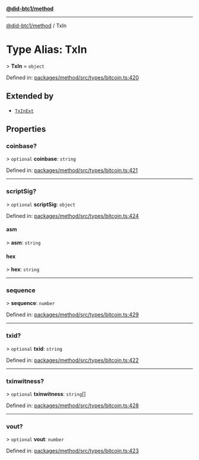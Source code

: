 [**@did-btc1/method**](../README.md)

***

[@did-btc1/method](../globals.md) / TxIn

# Type Alias: TxIn

&gt; **TxIn** = `object`

Defined in: [packages/method/src/types/bitcoin.ts:420](https://github.com/dcdpr/did-btc1-js/blob/4ab6f9915d95beed9bc633644c9db1539395f512/packages/method/src/types/bitcoin.ts#L420)

## Extended by

- [`TxInExt`](../interfaces/TxInExt.md)

## Properties

### coinbase?

&gt; `optional` **coinbase**: `string`

Defined in: [packages/method/src/types/bitcoin.ts:421](https://github.com/dcdpr/did-btc1-js/blob/4ab6f9915d95beed9bc633644c9db1539395f512/packages/method/src/types/bitcoin.ts#L421)

***

### scriptSig?

&gt; `optional` **scriptSig**: `object`

Defined in: [packages/method/src/types/bitcoin.ts:424](https://github.com/dcdpr/did-btc1-js/blob/4ab6f9915d95beed9bc633644c9db1539395f512/packages/method/src/types/bitcoin.ts#L424)

#### asm

&gt; **asm**: `string`

#### hex

&gt; **hex**: `string`

***

### sequence

&gt; **sequence**: `number`

Defined in: [packages/method/src/types/bitcoin.ts:429](https://github.com/dcdpr/did-btc1-js/blob/4ab6f9915d95beed9bc633644c9db1539395f512/packages/method/src/types/bitcoin.ts#L429)

***

### txid?

&gt; `optional` **txid**: `string`

Defined in: [packages/method/src/types/bitcoin.ts:422](https://github.com/dcdpr/did-btc1-js/blob/4ab6f9915d95beed9bc633644c9db1539395f512/packages/method/src/types/bitcoin.ts#L422)

***

### txinwitness?

&gt; `optional` **txinwitness**: `string`[]

Defined in: [packages/method/src/types/bitcoin.ts:428](https://github.com/dcdpr/did-btc1-js/blob/4ab6f9915d95beed9bc633644c9db1539395f512/packages/method/src/types/bitcoin.ts#L428)

***

### vout?

&gt; `optional` **vout**: `number`

Defined in: [packages/method/src/types/bitcoin.ts:423](https://github.com/dcdpr/did-btc1-js/blob/4ab6f9915d95beed9bc633644c9db1539395f512/packages/method/src/types/bitcoin.ts#L423)
